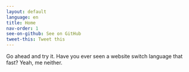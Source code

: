 ```yaml
---
layout: default
language: en
title: Home
nav-order: 1
see-on-github: See on GitHub
tweet-this: Tweet this
---
```


Go ahead and try it. Have you ever seen a website switch language that fast? Yeah, me neither.
